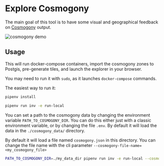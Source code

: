 # Explore Cosmogony

The main goal of this tool is to have some visual and geographical feedback on [Cosmogony](https://github.com/osm-without-borders/cosmogony) output.

![cosmogony demo](./demo.gif)


## Usage

This will run docker-compose containers, import the cosmogony zones to
Postgis, pre-generate tiles, and launch the explorer in your browser.

You may need to run it with `sudo`, as it launches `docker-compose` commands.  

The easiest way to run it:

```bash
pipenv install
```

```bash
pipenv run inv -e run-local
```

You can set a path to the cosmogony data by changing the environment variable `PATH_TO_COSMOGONY_DIR`.
You can do this either just with a classic environment variable, or by changing the file `.env`.
By default it will load the data in the `./cosmogony_data/` directory.

By default it will load a file named `cosmogony.json` in this directory. You can change the file name with the cli parameter `--cosmogony-file-name=<my_cosmogony_file>`

```bash
PATH_TO_COSMOGONY_DIR=./my_data_dir pipenv run inv -e run-local --cosmogony-file-name=cosmo_lux.json
```

